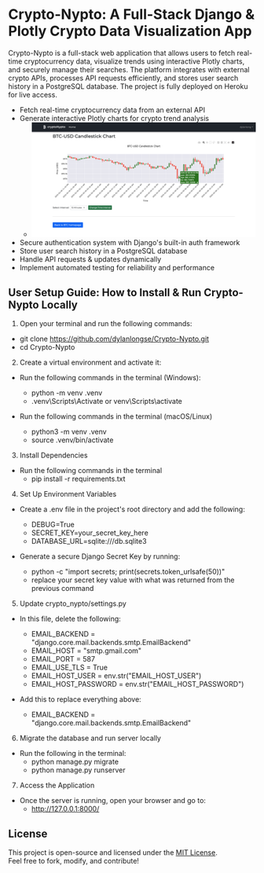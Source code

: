# Crypto-Nypto: A Full-Stack Django & Plotly Crypto Data Visualization App

Crypto-Nypto is a full-stack web application that allows users to fetch real-time cryptocurrency data, visualize trends using interactive Plotly charts, and securely manage their searches. The platform integrates with external crypto APIs, processes API requests efficiently, and stores user search history in a PostgreSQL database. The project is fully deployed on Heroku for live access.

* Fetch real-time cryptocurrency data from an external API
* Generate interactive Plotly charts for crypto trend analysis
  - ![Crypto Trend Chart](readme_images/trend_chart.png)
* Secure authentication system with Django's built-in auth framework
* Store user search history in a PostgreSQL database
* Handle API requests & updates dynamically
* Implement automated testing for reliability and performance

## User Setup Guide: How to Install & Run Crypto-Nypto Locally


1. Open your terminal and run the following commands:
  - git clone https://github.com/dylanlongse/Crypto-Nypto.git
  - cd Crypto-Nypto

2. Create a virtual environment and activate it:
  * Run the following commands in the terminal (Windows):
    - python -m venv .venv
    - .venv\Scripts\Activate or venv\Scripts\activate

  * Run the following commands in the terminal (macOS/Linux)
    - python3 -m venv .venv
    - source .venv/bin/activate

3. Install Dependencies
  * Run the following commands in the terminal  
    - pip install -r requirements.txt

4. Set Up Environment Variables
  * Create a .env file in the project's root directory and add the following:
    - DEBUG=True
    - SECRET_KEY=your_secret_key_here
    - DATABASE_URL=sqlite:///db.sqlite3

  * Generate a secure Django Secret Key by running:
    - python -c "import secrets; print(secrets.token_urlsafe(50))"
    - replace your secret key value with what was returned from the previous command

5. Update crypto_nypto/settings.py
  * In this file, delete the following:
    - EMAIL_BACKEND = "django.core.mail.backends.smtp.EmailBackend"
    - EMAIL_HOST = "smtp.gmail.com"
    - EMAIL_PORT = 587
    - EMAIL_USE_TLS = True
    - EMAIL_HOST_USER = env.str("EMAIL_HOST_USER")
    - EMAIL_HOST_PASSWORD = env.str("EMAIL_HOST_PASSWORD")

  * Add this to replace everything above:
    - EMAIL_BACKEND = "django.core.mail.backends.smtp.EmailBackend"

6. Migrate the database and run server locally
  * Run the following in the terminal:
    - python manage.py migrate
    - python manage.py runserver

7. Access the Application
  * Once the server is running, open your browser and go to:
    - http://127.0.0.1:8000/

## License  
This project is open-source and licensed under the [MIT License](LICENSE).  
Feel free to fork, modify, and contribute!  




  
